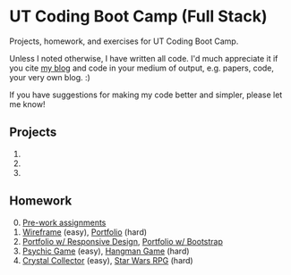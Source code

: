 # UT Coding Boot Camp (Full Stack)
Projects, homework, and exercises for UT Coding Boot Camp.

Unless I noted otherwise, I have written all code. I'd much appreciate it if you cite [my blog](https://crunchingnumbers.live) and code in your medium of output, e.g. papers, code, your very own blog. :)

If you have suggestions for making my code better and simpler, please let me know!

## Projects
1. 
2. 
3. 

## Homework
0. [Pre-work assignments](https://ijlee2.github.io/UT-Coding-Boot-Camp/Homework/hw0/Module-8/fanpage.html)
1. [Wireframe](https://ijlee2.github.io/UT-Coding-Boot-Camp/Homework/hw1/Wireframe/) (easy), [Portfolio](https://ijlee2.github.io/UT-Coding-Boot-Camp/Homework/hw1/Basic-Portfolio) (hard)
2. [Portfolio w/ Responsive Design](https://ijlee2.github.io/UT-Coding-Boot-Camp/Homework/hw2/Responsive-Portfolio/), [Portfolio w/ Bootstrap](https://ijlee2.github.io/UT-Coding-Boot-Camp/Homework/hw2/Bootstrap-Portfolio/)
3. [Psychic Game](https://ijlee2.github.io/UT-Coding-Boot-Camp/Homework/hw3/Psychic-Game/) (easy), [Hangman Game](https://ijlee2.github.io/UT-Coding-Boot-Camp/Homework/hw3/Hangman-Game/) (hard)
4. [Crystal Collector](https://ijlee2.github.io/UT-Coding-Boot-Camp/Homework/hw4/Crystal-Collector/) (easy), [Star Wars RPG](https://ijlee2.github.io/UT-Coding-Boot-Camp/Homework/hw4/Star-Wars-RPG) (hard)
